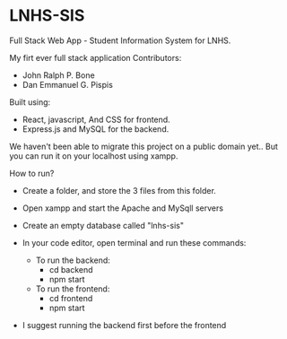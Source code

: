 # LNHS-SIS
Full Stack Web App - Student Information System for LNHS.

My firt ever full stack application
Contributors: 
  - John Ralph P. Bone
  - Dan Emmanuel G. Pispis

Built using:
  - React, javascript, And CSS for frontend.
  - Express.js and MySQL for the backend.

We haven't been able to migrate this project on a public domain yet.. But you can run it on your localhost using xampp.

How to run?
  - Create a folder, and store the 3 files from this folder.
  - Open xampp and start the Apache and MySqll servers
  - Create an empty database called "lnhs-sis"
  - In your code editor, open terminal and run these commands:
      - To run the backend:
          - cd backend
          - npm start
      - To run the frontend:
          - cd frontend
          - npm start

- I suggest running the backend first before the frontend
